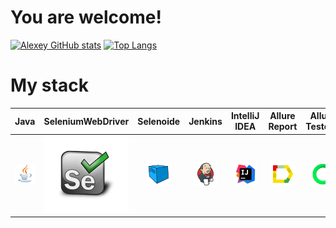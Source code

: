 # You are welcome!
[![Alexey GitHub stats](https://github-readme-stats.vercel.app/api?username=Alexey666-cloud&show_icons=true&theme=radical)](https://github.com/Alexey666-cloud/github-readme-stats)   [![Top Langs](https://github-readme-stats.vercel.app/api/top-langs/?username=Alexey666-cloud&layout=compact)](https://github.com/Alexey666-cloud/github-readme-stats)


# My stack


|              Java               |            SeleniumWebDriver          |  Selenoide |                Jenkins                 |  IntelliJ IDEA | Allure Report    |             Allure Testops             |   
|:-------------------------------:|:-------------------------------:|:----:|:-------------------------------------:|:------:|:--------:|:-------------------------------:|
| ![Java](/images/Java.png) | ![SeleniumWD](/images/selenium.png) |![Selenoide](/images/Selenoid.png) | ![Jenlins](/images/Jenkins.png) | ![IntelliJ IDEA](/images/Intelij_IDEA.png) | ![Allure Report](/images/Allure_Report.png) | ![Jenkins](/images/AllureTestOps.png) | 
